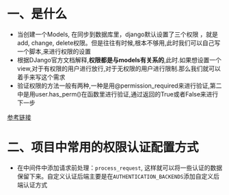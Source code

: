 # 一、是什么

- 当创建一个Models, 在同步到数据库里，django默认设置了三个权限 ，就是 add, change, delete权限。但是往往有时候,根本不够用,此时我们可以自己写一个脚本,来进行权限的设置
- 根据DJango官方文档解释,**权限都是与models有关系的**,此时.如果想设置一个view,对于有权限的用户进行放行,对于无权限的用户进行限制.那么我们就可以着手来写这个需求
- 验证权限的方法一般有两种,一种是用@permission_required来进行验证,第二中是用user.has_perm()在函数里进行验证,通过返回的True或者False来进行下一步

[参考链接](https://blog.csdn.net/qq_44907926/article/details/120213864?ops_request_misc=%257B%2522request%255Fid%2522%253A%2522165219250216782248536985%2522%252C%2522scm%2522%253A%252220140713.130102334.pc%255Fall.%2522%257D&request_id=165219250216782248536985&biz_id=0&utm_medium=distribute.pc_search_result.none-task-blog-2~all~first_rank_ecpm_v1~hot_rank-1-120213864-null-null.142^v9^control,157^v4^control&utm_term=Django+%E7%94%A8%E6%88%B7%E6%9D%83%E9%99%90%E7%9A%84%E4%BD%9C%E7%94%A8&spm=1018.2226.3001.4187)



# 二、项目中常用的权限认证配置方式

- 在中间件中添加请求前处理：`process_request`, 这样就可以将一些认证的数据保留下来。自定义认证后端主要是在`AUTHENTICATION_BACKENDS`添加自定义后端认证方式